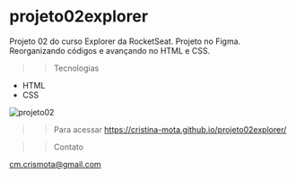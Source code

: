 # projeto02explorer

Projeto 02 do curso Explorer da RocketSeat. Projeto no Figma. Reorganizando códigos e avançando no HTML e CSS.

>>Tecnologias

- HTML
- CSS

![projeto02](https://user-images.githubusercontent.com/110698111/194574368-794cca46-0677-4c4c-8072-73bc0dce7be1.png)

>>Para acessar https://cristina-mota.github.io/projeto02explorer/

>>Contato

cm.crismota@gmail.com
